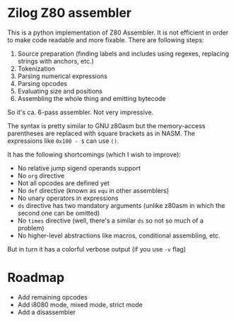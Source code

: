 # Zilog Z80 assembler


This is a python implementation of Z80 Assembler. It is not efficient in order
to make code readable and more fixable. There are following steps:

1. Source preparation (finding labels and includes using regexes, replacing strings with anchors, etc.)
2. Tokenization
3. Parsing numerical expressions
4. Parsing opcodes
5. Evaluating size and positions
6. Assembling the whole thing and emitting bytecode

So it's ca. 6-pass assembler. Not very impressive.

The syntax is pretty similar to GNU z80asm but the memory-access parentheses
are replaced with square brackets as in NASM. The expressions like `0x100 - $`
can use `()`.

It has the following shortcomings (which I wish to improve):
* No relative jump sigend operands support
* No `org` directive
* Not all opcodes are defined yet
* No `def` directive (known as `equ` in other assemblers)
* No unary operators in expressions
* `ds` directive has two mandatory arguments (unlike z80asm in which the second one can be omitted)
* No `times` directive (well, there's a similar `ds` so not so much of a problem)
* No higher-level abstractions like macros, conditional assembling, etc.

But in turn it has a colorful verbose output (if you use `-v` flag)

# Roadmap

* Add remaining opcodes
* Add i8080 mode, mixed mode, strict mode
* Add a disassembler
